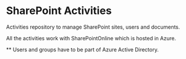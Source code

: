 # SharePoint Activities
Activities repository to manage SharePoint sites, users and documents.

All the activities work with SharePointOnline which is hosted in Azure.

** Users and groups have to be part of Azure Active Directory.
